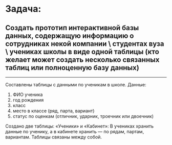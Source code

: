 # Задача: 
## Создать прототип интерактивной базы данных, содержащую информацию о сотрудниках некой компании \ студентах вуза \ учениках школы в виде одной таблицы (кто желает может создать несколько связанных таблиц или полноценную базу данных)
___

Составлены таблицы с данными по ученикам в школе.
Данные:
1. ФИО ученика
2. год рождения
3. класс
4. место в классе (ряд, парта, вариант)
5. статус по оценкам (отличник, ударник, троечник или двоечник)

Создано две таблицы: «Ученики» и «Кабинет»:
В учениках хранить данные по ученику, а в кабинете хранить — по рядам, партам, вариантам. 
Таблицы связаны между собой.
